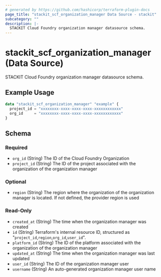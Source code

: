 ```yaml
---
# generated by https://github.com/hashicorp/terraform-plugin-docs
page_title: "stackit_scf_organization_manager Data Source - stackit"
subcategory: ""
description: |-
  STACKIT Cloud Foundry organization manager datasource schema.
---
```


# stackit_scf_organization_manager (Data Source)

STACKIT Cloud Foundry organization manager datasource schema.

## Example Usage

```terraform
data "stackit_scf_organization_manager" "example" {
  project_id = "xxxxxxxx-xxxx-xxxx-xxxx-xxxxxxxxxxxx"
  org_id     = "xxxxxxxx-xxxx-xxxx-xxxx-xxxxxxxxxxxx"
}
```

<!-- schema generated by tfplugindocs -->
## Schema

### Required

- `org_id` (String) The ID of the Cloud Foundry Organization
- `project_id` (String) The ID of the project associated with the organization of the organization manager

### Optional

- `region` (String) The region where the organization of the organization manager is located. If not defined, the provider region is used

### Read-Only

- `created_at` (String) The time when the organization manager was created
- `id` (String) Terraform's internal resource ID, structured as "`project_id`,`region`,`org_id`,`user_id`".
- `platform_id` (String) The ID of the platform associated with the organization of the organization manager
- `updated_at` (String) The time when the organization manager was last updated
- `user_id` (String) The ID of the organization manager user
- `username` (String) An auto-generated organization manager user name
